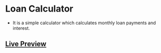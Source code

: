 # Loan Calculator
* It is a simple calculator which calculates monthly loan payments and interest.

## [Live Preview](https://loan-calc-js.netlify.app/)
